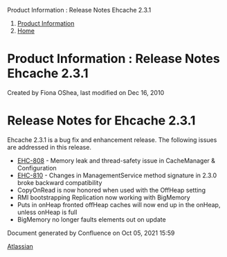 Product Information : Release Notes Ehcache 2.3.1  

1.  [Product Information](index)
2.  [Home](Home)

Product Information : Release Notes Ehcache 2.3.1
=================================================

Created by Fiona OShea, last modified on Dec 16, 2010

Release Notes for Ehcache 2.3.1
===============================

Ehcache 2.3.1 is a bug fix and enhancement release. The following issues are addressed in this release.

*   [EHC-808](https://jira.terracotta.org/jira/browse/EHC-808) - Memory leak and thread-safety issue in CacheManager & Configuration
*   [EHC-810](https://jira.terracotta.org/jira/browse/EHC-810) - Changes in ManagementService method signature in 2.3.0 broke backward compatibility
*   CopyOnRead is now honored when used with the OffHeap setting
*   RMI bootstrapping Replication now working with BigMemory
*   Puts in onHeap fronted offHeap caches will now end up in the onHeap, unless onHeap is full
*   BigMemory no longer faults elements out on update

Document generated by Confluence on Oct 05, 2021 15:59

[Atlassian](http://www.atlassian.com/)